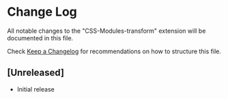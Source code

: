 # Change Log

All notable changes to the "CSS-Modules-transform" extension will be documented in this file.

Check [Keep a Changelog](http://keepachangelog.com/) for recommendations on how to structure this file.

## [Unreleased]

- Initial release